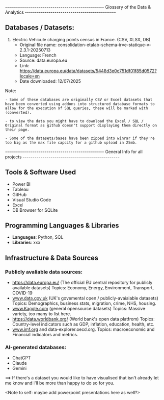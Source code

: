-------------------------------------------------- Glossery of the Data & Analytics ----------------------------------------------

## Databases / Datasets:

1. Electric Vehicule charging points census in France. (CSV, XLSX, DB)
    - Original file name: consolidation-etalab-schema-irve-statique-v-2.3.1-20250713
    - Language: French
    - Source: data.europa.eu
    - Link: https://data.europa.eu/data/datasets/5448d3e0c751df01f85d0572?locale=en
    - Date downloaded: 12/07/2025


Note: 

    - Some of these databases are originally CSV or Excel datasets that have been converted using addons into structured database formats to allow for the execution of SQL queries, these will be marked with (converted).

    - to view the data you might have to download the Excel / SQL / Original format as github doesn't support displaying them directly on their page.
    
    - Some of the datasets/bases have been zipped into winrar if they're too big as the max file capcity for a github upload in 25mb.

-------------------------------------------------- General Info for all projects -------------------------------------------------
## Tools & Software Used

- Power BI
- Tableau
- GitHub
- Visual Studio Code
- Excel
- DB Browser for SQLite

## Programming Languages & Libraries
- **Languages**: Python, SQL
- **Libraries**: xxx

## Infrastructure & Data Sources
### Publicly avaliable data sources:

- https://data.europa.eu/ (The official EU central repository for publicly available datasets)
    Topics: Economy, Energy, Environment, Transport, COVID-19
- www.data.gov.uk (UK's govemental open / publicly-avaialable datasets)
    Topics: Demographics, business stats, migration, crime, NHS, housing.
- www.Kaggle.com (general opensource datasets)
    Topics: Massive variety, too many to list here.
- https://data.worldbank.org/ (World bank's open data platfrom)
    Topics: Country-level indicators such as GDP, inflation, education, health, etc.
- www.imf.org and data-explorer.oecd.org.
    Topics: macroeconomic and Financial indicators and metrics.

### AI-generated databases:
- ChatGPT
- Claude
- Gemini


==> If there's a dataset you would like to have visualised that isn't already let me know and I'll be more than happy to do so for you.

<Note to self: maybe add powerpoint presentations here as well?>